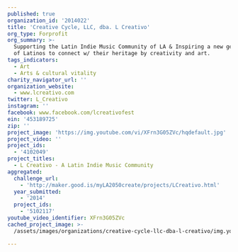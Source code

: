 ```yaml
---
published: true
organization_id: '2014022'
title: 'Creative Cycle, LLC, dba. L Creativo'
org_type: Forprofit
org_summary: >-
  Supporting the Latin Indie Music Community of LA & Inspiring a new generation
  of Latinos to connect w/ their heritage by creativity and art.
tags_indicators:
  - Art
  - Arts & cultural vitality
charity_navigator_url: ''
organization_website:
  - www.lcreativo.com
twitter: L_Creativo
instagram: ''
facebook: www.facebook.com/lcreativofest
ein: '453189725'
zip: ''
project_image: 'https://img.youtube.com/vi/XFrn3G05ZVc/hqdefault.jpg'
project_video: ''
project_ids:
  - '4102049'
project_titles:
  - L Creativo - A Latin Indie Music Community
aggregated:
  challenge_url:
    - 'http://maker.good.is/myLA2050create/projects/LCreativo.html'
  year_submitted:
    - '2014'
  project_ids:
    - '5102117'
youtube_video_identifier: XFrn3G05ZVc
cached_project_image: >-
  /assets/images/organizations/creative-cycle-llc-dba-l-creativo/img.youtube.com/vi/XFrn3G05ZVc/hqdefault.jpg

---
```

